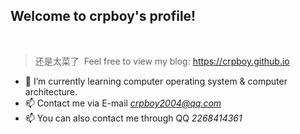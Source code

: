 ## Welcome to crpboy's profile!
﻿
> 还是太菜了
﻿
Feel free to view my blog: https://crpboy.github.io
﻿
- 🌱 I’m currently learning computer operating system & computer architecture.
- 📫 Contact me via E-mail *crpboy2004@qq.com*
- 📫 You can also contact me through QQ *2268414361*
﻿
